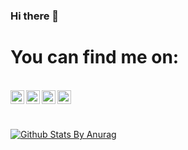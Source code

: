 ### Hi there 👋
# You can find me on:
<br/>
<a href="https://www.linkedin.com/in/abhinav-kumar-45291b195/" target="_blank">
  <img align="left" alt="Linkedin" width="22px" height="22px" src="https://i.pinimg.com/originals/47/fc/f1/47fcf1a0d27d6ca97941d6de5f80aafc.png" />
</a>
<a href="https://www.instagram.com/abhi_nav.kumar/" target="_blank">
  <img align="left" alt="Instagram" width="22px" src="https://cdn.jsdelivr.net/npm/simple-icons@v3/icons/instagram.svg" />
</a>
<a href="https://codeforces.com/profile/abhistranger"target="_blank">
  <img align="left" alt="codeforces" width="22px" src="https://cdn.jsdelivr.net/npm/simple-icons@v3/icons/codeforces.svg" />
</a>
<a href="https://www.codechef.com/users/abhistranger"target="_blank">
  <img align="left" alt=" Codechef" width="22px" src="https://cdn.jsdelivr.net/npm/simple-icons@v3/icons/codechef.svg" />
</a>
<br/>

<p>&nbsp;</p> 
<p></p>

[![Github Stats By Anurag](https://github-readme-stats.vercel.app/api?username=abhistranger&show_icons=true&title_color=fff&icon_color=79ff97&text_color=9f9f9f&bg_color=011727&count_private=true)](https://github.com/anuraghazra/github-readme-stats)

